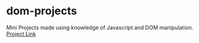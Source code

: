 # dom-projects

Mini Projects made using knowledge of Javascript and DOM manipulation.
[Project Link](https://strong-strudel-f41e37.netlify.app/)
